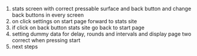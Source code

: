 1. stats screen with correct pressable surface and back button and change back buttons in every screen
2. on click settings on start page forward to stats site 
3. if click on back button stats site go back to start page
4. setting dummy data for delay, rounds and intervals and display page two correct when pressing start
5. next steps